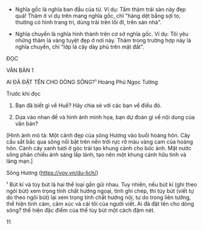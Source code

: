 - Nghĩa gốc là nghĩa ban đầu của từ.
Ví dụ: Tấm thảm trải sàn này đẹp quá!
Thảm ở ví dụ trên mang nghĩa gốc, chỉ "hàng dệt bằng sợi to, thường có hình trang trí, dùng trải trên lối đi, trên sàn nhà".

- Nghĩa chuyển là nghĩa hình thành trên cơ sở nghĩa gốc.
Ví dụ: Tôi yêu những thảm lá vàng tuyệt đẹp ở nơi này.
Thảm trong trường hợp này là nghĩa chuyển, chỉ "lớp lá cây dày phủ trên mặt đất".

ĐỌC

VĂN BẢN 1

AI ĐÃ ĐẶT TÊN CHO DÒNG SÔNG?¹
Hoàng Phủ Ngọc Tường

Trước khi đọc

1. Bạn đã biết gì về Huế? Hãy chia sẻ với các bạn về điều đó.

2. Dựa vào nhan đề và hình ảnh minh họa, bạn dự đoán gì về nội dung của văn bản?

[Hình ảnh mô tả: Một cảnh đẹp của sông Hương vào buổi hoàng hôn. Cây cầu sắt bắc qua sông nổi bật trên nền trời rực rỡ màu vàng cam của hoàng hôn. Cành cây xanh tươi ở góc trái tạo khung cảnh cho bức ảnh. Mặt nước sông phản chiếu ánh sáng lấp lánh, tạo nên một khung cảnh hữu tình và lãng mạn.]

Sông Hương
(https://vov.vn/du-lich/)

¹ Bút kí và tùy bút là hai thể loại gần gũi nhau. Tuy nhiên, nếu bút kí (ghi theo ngôi bút) xem trọng tính chất hướng ngoại, tính ghi chép, thì tùy bút (viết tự do theo ngôi bút) lại xem trọng tính chất hướng nội, tự do trong liên tưởng, thể hiện tình cảm, cảm xúc và cái tôi của người viết. Ai đã đặt tên cho dòng sông? thể hiện đặc điểm của thể tùy bút một cách đậm nét.

11